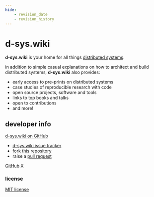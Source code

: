 ```yaml
---
hide:
    - revision_date
    - revision_history
---
```


# d-sys.wiki
**d-sys.wiki** is your home for all things [distributed systems](/fundamentals/distributed-systems).  

in addition to simple casual explanations on how to architect and build distributed systems, **d-sys.wiki** also provides: 

- early access to pre-prints on distributed systems
- case studies of reproducible research with code
- open source projects, software and tools
- links to top books and talks
- open to contributions
- and more!

## developer info
[d-sys.wiki on GitHub](https://github.com/captradeoff/d-sys-wiki)

- [d-sys.wiki issue tracker](https://github.com/captradeoff/d-sys-wiki/issues)
- [fork this repository](https://github.com/captradeoff/d-sys-wiki/fork)
- raise a [pull request](https://github.com/captradeoff/d-sys-wiki/pulls) 

[GitHub](https://github.com/captradeoff) 
[X](https://x.com/captradeoff)


### license
[MIT license](about/license.md)
